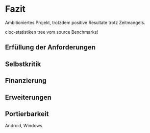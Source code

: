 # Fazit

Ambitioniertes Projekt,
trotzdem positive Resultate trotz Zeitmangels.

cloc-statistiken
tree vom source
Benchmarks!

## Erfüllung der Anforderungen

## Selbstkritik

## Finanzierung

## Erweiterungen

## Portierbarkeit

Android, Windows.
